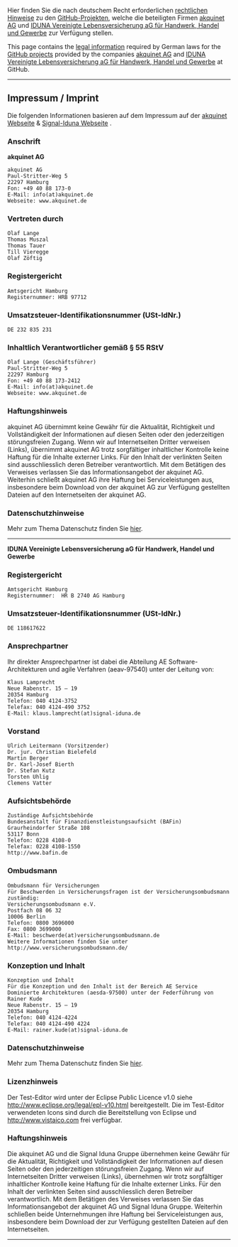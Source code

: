 Hier finden Sie die nach deutschem Recht erforderlichen [rechtlichen
Hinweise](#impressum) zu den [GitHub-Projekten][github], welche die beteiligten Firmen [akquinet AG][akquinetag] und [IDUNA Vereinigte Lebensversicherung aG für Handwerk, Handel und Gewerbe][signalidunaag] zur Verfügung stellen.

This page contains the [legal information](#imprint) required by
German laws for the [GitHub projects][github] provided by the companies [akquinet AG][akquinetag] and [IDUNA Vereinigte Lebensversicherung aG für Handwerk, Handel und Gewerbe][signalidunaag] at GitHub.

----------------------------------------------------------------------
Impressum / Imprint
----------------------------------------------------------------------

Die folgenden Informationen basieren auf dem Impressum auf der
[akquinet Webseite][akquinet] & [Signal-Iduna Webseite][signaliduna] .

### Anschrift

**akquinet AG**  
```
akquinet AG
Paul-Stritter-Weg 5
22297 Hamburg
Fon: +49 40 88 173-0
E-Mail: info(at)akquinet.de
Webseite: www.akquinet.de
```

### Vertreten durch
```
Olaf Lange
Thomas Muszal
Thomas Tauer
Till Vieregge
Olaf Zöftig
```
### Registergericht
```
Amtsgericht Hamburg
Registernummer: HRB 97712
```
### Umsatzsteuer-Identifikationsnummer (USt-IdNr.)
```
DE 232 835 231
```
### Inhaltlich Verantwortlicher gemäß § 55 RStV
```
Olaf Lange (Geschäftsführer)
Paul-Stritter-Weg 5
22297 Hamburg
Fon: +49 40 88 173-2412
E-Mail: info(at)akquinet.de
Webseite: www.akquinet.de   
```
### Haftungshinweis

akquinet AG übernimmt keine Gewähr für die Aktualität, Richtigkeit und Vollständigkeit der Informationen auf diesen Seiten oder den jederzeitigen störungsfreien Zugang. Wenn wir auf Internetseiten Dritter verweisen (Links), übernimmt akquinet AG trotz sorgfältiger inhaltlicher Kontrolle keine Haftung für die Inhalte externer Links. Für den Inhalt der verlinkten Seiten sind ausschliesslich deren Betreiber verantwortlich. Mit dem Betätigen des Verweises verlassen Sie das Informationsangebot der akquinet AG. Weiterhin schließt akquinet AG ihre Haftung bei Serviceleistungen aus, insbesondere beim Download von der akquinet AG zur Verfügung gestellten Dateien auf den Internetseiten der akquinet AG.

### Datenschutzhinweise

Mehr zum Thema Datenschutz finden Sie [hier][ppde].

----------------------------------------------------------------------
**IDUNA Vereinigte Lebensversicherung aG für Handwerk, Handel und Gewerbe**  

### Registergericht
```
Amtsgericht Hamburg
Registernummer:  HR B 2740 AG Hamburg
```
### Umsatzsteuer-Identifikationsnummer (USt-IdNr.)
```
DE 118617622
```
### Ansprechpartner

Ihr direkter Ansprechpartner ist dabei die Abteilung AE Software-Architekturen und agile Verfahren (aeav-97540) unter der Leitung von:
```
Klaus Lamprecht
Neue Rabenstr. 15 – 19
20354 Hamburg
Telefon: 040 4124-3752
Telefax: 040 4124-490 3752
E-Mail: klaus.lamprecht(at)signal-iduna.de
```
### Vorstand
```
Ulrich Leitermann (Vorsitzender)
Dr. jur. Christian Bielefeld
Martin Berger
Dr. Karl-Josef Bierth
Dr. Stefan Kutz
Torsten Uhlig
Clemens Vatter
```
### Aufsichtsbehörde
```
Zuständige Aufsichtsbehörde
Bundesanstalt für Finanzdienstleistungsaufsicht (BAFin)
Graurheindorfer Straße 108
53117 Bonn
Telefon: 0228 4108-0
Telefax: 0228 4108-1550
http://www.bafin.de
```

### Ombudsmann
```
Ombudsmann für Versicherungen
Für Beschwerden in Versicherungsfragen ist der Versicherungsombudsmann zuständig:
Versicherungsombudsmann e.V.
Postfach 08 06 32
10006 Berlin
Telefon: 0800 3696000
Fax: 0800 3699000
E-Mail: beschwerde(at)versicherungsombudsmann.de
Weitere Informationen finden Sie unter http://www.versicherungsombudsmann.de/
```
### Konzeption und Inhalt
```
Konzeption und Inhalt
Für die Konzeption und den Inhalt ist der Bereich AE Service Dominierte Architekturen (aesda-97500) unter der Federführung von Rainer Kude
Neue Rabenstr. 15 – 19
20354 Hamburg
Telefon: 040 4124-4224
Telefax: 040 4124-490 4224
E-Mail: rainer.kude(at)signal-iduna.de
```

### Datenschutzhinweise

Mehr zum Thema Datenschutz finden Sie [hier][ppdesi].


### Lizenzhinweis
Der Test-Editor wird unter der Eclipse Public Licence v1.0 siehe http://www.eclipse.org/legal/epl-v10.html bereitgestellt. Die im Test-Editor verwendeten Icons sind durch die Bereitstellung von Eclipse und http://www.vistaico.com frei verfügbar.


### Haftungshinweis
Die akquinet AG und die Signal Iduna Gruppe übernehmen keine Gewähr für die Aktualität, Richtigkeit und Vollständigkeit der Informationen auf diesen Seiten oder den jederzeitigen störungsfreien Zugang. Wenn wir auf Internetseiten Dritter verweisen (Links), übernehmen wir trotz sorgfältiger inhaltlicher Kontrolle keine Haftung für die Inhalte externer Links. Für den Inhalt der verlinkten Seiten sind ausschliesslich deren Betreiber verantwortlich. Mit dem Betätigen des Verweises verlassen Sie das Informationsangebot der akquinet AG und Signal Iduna Gruppe. Weiterhin schließen beide Unternehmungen ihre Haftung bei Serviceleistungen aus, insbesondere beim Download der zur Verfügung gestellten Dateien auf den Internetseiten.


[github]:         https://github.com/test-editor
[akquinet]:       https://www.akquinet.de/impressum/index.jsp
[signaliduna]:    https://www.signal-iduna.de/some-impressum.php
[akquinetag]:     https://www.akquinet.de/
[signalidunaag]:  https://www.signal-iduna.de/
[ppde]:           https://www.akquinet.de/datenschutz/index.jsp
[ppdesi]:         https://www.signal-iduna.de/datenschutz-und-rechtliche-hinweise.php

----------------------------------------------------------------------



